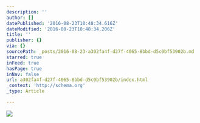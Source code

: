 ```yaml
---
description: ''
author: []
datePublished: '2016-08-23T10:48:34.616Z'
dateModified: '2016-08-23T10:48:34.206Z'
title: ''
publisher: {}
via: {}
sourcePath: _posts/2016-08-23-a302fa4f-d27f-4065-8bbd-d5c0bf53902b.md
starred: true
inFeed: true
hasPage: true
inNav: false
url: a302fa4f-d27f-4065-8bbd-d5c0bf53902b/index.html
_context: 'http://schema.org'
_type: Article

---
```

![](https://the-grid-user-content.s3-us-west-2.amazonaws.com/1d3d3268-b144-4804-b11c-2503b68d0152.jpg)